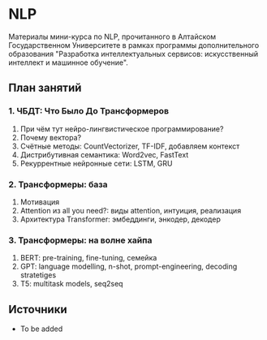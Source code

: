 # NLP

Материалы мини-курса по NLP, прочитанного в Алтайском Государственном Университете в рамках программы дополнительного образования "Разработка интеллектуальных сервисов: искусственный интеллект и машинное обучение".

## План занятий
### 1. ЧБДТ: Что Было До Трансформеров
   1. При чём тут нейро-лингвистическое программирование?
   2. Почему вектора?
   3. Счётные методы: CountVectorizer, TF-IDF, добавляем контекст 
   4. Дистрибутивная семантика: Word2vec, FastText
   5. Рекуррентные нейронные сети: LSTM, GRU
### 2. Трансформеры: база
   1. Мотивация
   2. Attention из all you need?: виды attention, интуиция, реализация
   3. Архитектура Transformer: эмбеддинги, энкодер, декодер
### 3. Трансформеры: на волне хайпа
   1. BERT: pre-training, fine-tuning, семейка
   2. GPT: language modelling, n-shot, prompt-engineering, decoding stratetiges
   3. T5: multitask models, seq2seq

## Источники
- To be added